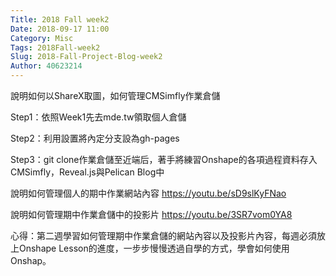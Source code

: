 ```yaml
---
Title: 2018 Fall week2
Date: 2018-09-17 11:00
Category: Misc
Tags: 2018Fall-week2
Slug: 2018-Fall-Project-Blog-week2
Author: 40623214
---
```




<!-- PELICAN_END_SUMMARY -->

說明如何以ShareX取圖，如何管理CMSimfly作業倉儲

Step1：依照Week1先去mde.tw領取個人倉儲

Step2：利用設置將內定分支設為gh-pages

Step3：git clone作業倉儲至近端后，著手將練習Onshape的各項過程資料存入CMSimfly，Reveal.js與Pelican Blog中

說明如何管理個人的期中作業網站內容
https://youtu.be/sD9slKyFNao

說明如何管理期中作業倉儲中的投影片
https://youtu.be/3SR7vom0YA8

心得：第二週學習如何管理期中作業倉儲的網站內容以及投影片內容，每週必須放上Onshape Lesson的進度，一步步慢慢透過自學的方式，學會如何使用Onshap。




